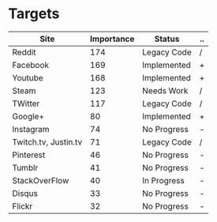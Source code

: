 Targets
====================================

| Site                 | Importance     | Status                    | .. |
| -------------------- | -------------- | ------------------------- | -- |
| Reddit               | 174            | Legacy Code               | /  |
| Facebook             | 169            | Implemented               | +  |
| Youtube              | 168            | Implemented               | +  |
| Steam                | 123            | Needs Work                | /  |
| TWitter              | 117            | Legacy Code               | /  |
| Google+              | 80             | Implemented               | +  |
| Instagram            | 74             | No Progress               | -  |
| Twitch.tv, Justin.tv | 71             | Legacy Code               | /  |
| Pinterest            | 46             | No Progress               | -  |
| Tumblr               | 41             | No Progress               | -  |
| StackOverFlow        | 40             | In Progress               | -  |
| Disqus               | 33             | No Progress               | -  |
| Flickr               | 32             | No Progress               | -  |
